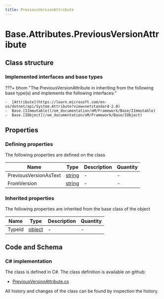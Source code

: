 ```yaml
---
title: PreviousVersionAttribute
---
```


# Base.Attributes.PreviousVersionAttribute



## Class structure

### Implemented interfaces and base types

???+ bhom "The PreviousVersionAttribute in inheriting from the following base type(s) and implements the following interfaces:"

    -  [Attribute](https://learn.microsoft.com/en-us/dotnet/api/System.Attribute?view=netstandard-2.0)
    -  Base.[IImmutable](/om_documentation/oM/Framework/Base/IImmutable)
    -  Base.[IObject](/om_documentation/oM/Framework/Base/IObject)


## Properties



### Defining properties

The following properties are defined on the class

| Name             | Type             | Description      | Quantity         |
|------------------|------------------|------------------|------------------|
| PreviousVersionAsText | [string](https://learn.microsoft.com/en-us/dotnet/api/System.String?view=netstandard-2.0) | - | - |
| FromVersion | [string](https://learn.microsoft.com/en-us/dotnet/api/System.String?view=netstandard-2.0) | - | - |


### Inherited properties
The following properties are inherited from the base class of the object

| Name             | Type             | Description      | Quantity         |
|------------------|------------------|------------------|------------------|
| TypeId | [object](https://learn.microsoft.com/en-us/dotnet/api/System.Object?view=netstandard-2.0) | - | - |


## Code and Schema

### C# implementation

The class is defined in C#. The class definition is available on github:

- [PreviousVersionAttribute.cs](https://github.com/BHoM/BHoM/blob/develop/BHoM/Attributes\PreviousVersionAttribute.cs)

All history and changes of the class can be found by inspection the history.
